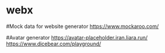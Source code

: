 # webx

#Mock data for website generator 
https://www.mockaroo.com/ 

#Avatar generator
https://avatar-placeholder.iran.liara.run/
https://www.dicebear.com/playground/


